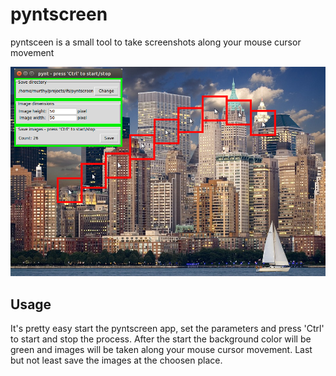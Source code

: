 # pyntscreen
pyntsceen is a small tool to take screenshots along your mouse cursor movement

![alt tag](/img/new_york.png)

## Usage
It's pretty easy start the pyntscreen app, set the parameters and press 'Ctrl' to start and stop the process.
After the start the background color will be green and images will be taken along your mouse cursor movement.
Last but not least save the images at the choosen place.
